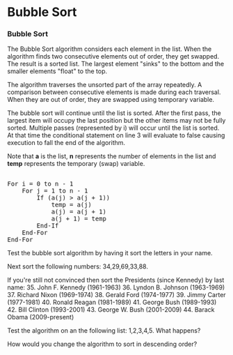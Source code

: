 # Bubble Sort

<h3><strong>Bubble Sort</strong></h3>
<p>The Bubble Sort algorithm considers each element in the list. When the algorithm finds two consecutive elements out of order, they get swapped. The result is a sorted list. The largest element "sinks" to the bottom and the smaller elements "float" to the top. 

The algorithm traverses the unsorted part of the array repeatedly. A comparison between consecutive elements is made during each traversal. When they are out of order, they are swapped using temporary variable. 

The bubble sort will continue until the list is sorted. After the first pass, the largest item will occupy the last position but the other items may not be fully sorted. Multiple passes (represented by i) will occur until the list is sorted. At that time the conditional statement on line 3 will evaluate to false causing execution to fall the end of the algorithm.

Note that <b>a</b> is the list, <b>n</b> represents the number of elements in the list and <b>temp</b> represents the temporary (swap) variable.
<pre> 
For i = 0 to n - 1
    For j = 1 to n - 1
        If (a(j) &gt; a(j + 1))
            temp = a(j)
            a(j) = a(j + 1)
            a(j + 1) = temp
        End-If
    End-For
End-For
</pre>

Test the bubble sort algorithm by having it sort the letters in your name.

Next sort the following numbers: 34,29,69,33,88.

If you're still not convinced then sort the Presidents (since Kennedy) by last name:
35. John F. Kennedy (1961-1963)
36. Lyndon B. Johnson (1963-1969)
37. Richard Nixon (1969-1974)
38. Gerald Ford (1974-1977)
39. Jimmy Carter (1977-1981)
40. Ronald Reagan (1981-1989)
41. George Bush (1989-1993)
42. Bill Clinton (1993-2001)
43. George W. Bush (2001-2009)
44. Barack Obama (2009-present)

Test the algorithm on an the following list: 1,2,3,4,5. What happens?

How would you change the algorithm to sort in descending order?


